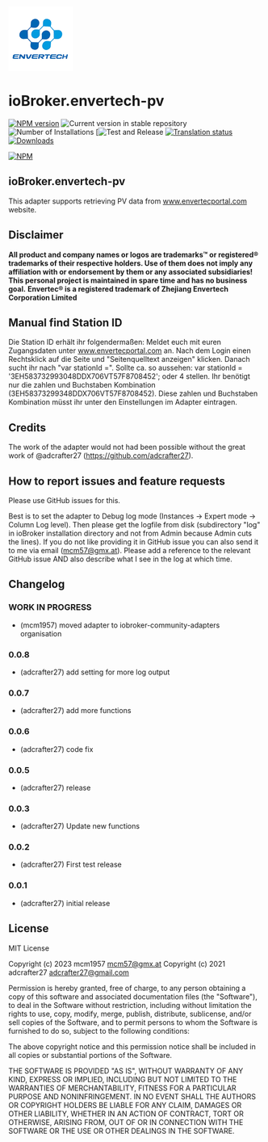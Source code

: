 ![Logo](admin/envertech-pv.png)
# ioBroker.envertech-pv
[![NPM version](https://img.shields.io/npm/v/iobroker.envertech-pv.svg)](https://www.npmjs.com/package/iobroker.envertech-pv)
![Current version in stable repository](https://iobroker.live/badges/envertech-pv-stable.svg)
![Number of Installations](https://iobroker.live/badges/envertech-pv-installed.svg)
[![Test and Release](https://github.com/iobroker-community-adapters/ioBroker.envertech-pv/workflows/Test%20and%20Release/badge.svg)
[![Translation status](https://weblate.iobroker.net/widgets/adapters/-/envertech-pv/svg-badge.svg)](https://weblate.iobroker.net/engage/adapters/?utm_source=widget)
[![Downloads](https://img.shields.io/npm/dm/iobroker.envertech-pv.svg)](https://www.npmjs.com/package/iobroker.envertech-pv)

[![NPM](https://nodei.co/npm/iobroker.envertech-pv.png?downloads=true)](https://nodei.co/npm/iobroker.envertech-pv/)

<!--
**This adapter uses Sentry libraries to automatically report exceptions and code errors to the developers.**
For more details and for information how to disable the error reporting see [Sentry-Plugin Documentation](https://github.com/ioBroker/plugin-sentry#plugin-sentry)! Sentry reporting is used starting with js-controller 3.0.
-->

## ioBroker.envertech-pv

This adapter supports retrieving PV data from www.envertecportal.com website.

## Disclaimer
**All product and company names or logos are trademarks™ or registered® trademarks of their respective holders. Use of them does not imply any affiliation with or endorsement by them or any associated subsidiaries! This personal project is maintained in spare time and has no business goal.**
**Envertec® is a registered trademark of Zhejiang Envertech Corporation Limited**


## Manual find Station ID

Die Station ID erhält ihr folgendermaßen:
Meldet euch mit euren Zugangsdaten unter www.envertecportal.com an.
Nach dem Login einen Rechtsklick auf die Seite und "Seitenquelltext anzeigen" klicken.
Danach sucht ihr nach "var stationId =".
Sollte ca. so aussehen: var stationId = '3EH583732993048DDX706VT57F8708452'; oder 4 stellen.
Ihr benötigt nur die zahlen und Buchstaben Kombination (3EH58373299348DDX706VT57F8708452).
Diese zahlen und Buchstaben Kombination müsst ihr unter den Einstellungen im Adapter eintragen.


## Credits
The work of the adapter would not had been possible without the great work of @adcrafter27 (https://github.com/adcrafter27).

## How to report issues and feature requests

Please use GitHub issues for this.

Best is to set the adapter to Debug log mode (Instances -> Expert mode -> Column Log level). Then please get the logfile from disk (subdirectory "log" in ioBroker installation directory and not from Admin because Admin cuts the lines). If you do not like providing it in GitHub issue you can also send it to me via email (mcm57@gmx.at). Please add a reference to the relevant GitHub issue AND also describe what I see in the log at which time.

## Changelog

<!--
    Placeholder for the next version (at the beginning of the line):
    ### **WORK IN PROGRESS**
-->
### **WORK IN PROGRESS**
* (mcm1957) moved adapter to iobroker-community-adapters organisation

### 0.0.8
* (adcrafter27) add setting for more log output

### 0.0.7
* (adcrafter27) add more functions

### 0.0.6
* (adcrafter27) code fix

### 0.0.5
* (adcrafter27) release

### 0.0.3
* (adcrafter27) Update new functions

### 0.0.2
* (adcrafter27) First test release

### 0.0.1
* (adcrafter27) initial release

## License
MIT License

Copyright (c) 2023 mcm1957 <mcm57@gmx.at>
Copyright (c) 2021 adcrafter27 <adcrafter27@gmail.com>

Permission is hereby granted, free of charge, to any person obtaining a copy
of this software and associated documentation files (the "Software"), to deal
in the Software without restriction, including without limitation the rights
to use, copy, modify, merge, publish, distribute, sublicense, and/or sell
copies of the Software, and to permit persons to whom the Software is
furnished to do so, subject to the following conditions:

The above copyright notice and this permission notice shall be included in all
copies or substantial portions of the Software.

THE SOFTWARE IS PROVIDED "AS IS", WITHOUT WARRANTY OF ANY KIND, EXPRESS OR
IMPLIED, INCLUDING BUT NOT LIMITED TO THE WARRANTIES OF MERCHANTABILITY,
FITNESS FOR A PARTICULAR PURPOSE AND NONINFRINGEMENT. IN NO EVENT SHALL THE
AUTHORS OR COPYRIGHT HOLDERS BE LIABLE FOR ANY CLAIM, DAMAGES OR OTHER
LIABILITY, WHETHER IN AN ACTION OF CONTRACT, TORT OR OTHERWISE, ARISING FROM,
OUT OF OR IN CONNECTION WITH THE SOFTWARE OR THE USE OR OTHER DEALINGS IN THE
SOFTWARE.